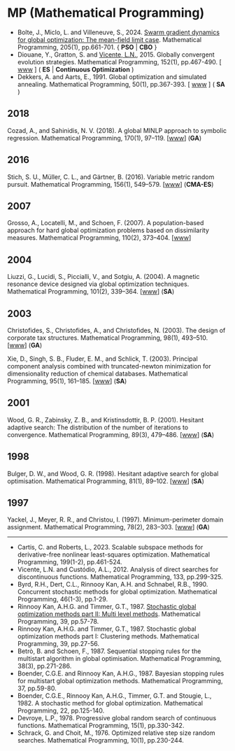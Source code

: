 # MP (Mathematical Programming)

* Bolte, J., Miclo, L. and Villeneuve, S., 2024. [Swarm gradient dynamics for global optimization: The mean-field limit case](https://link.springer.com/article/10.1007/s10107-023-01988-8). Mathematical Programming, 205(1), pp.661-701. { **PSO** | **CBO** }
* Diouane, Y., Gratton, S. and [Vicente, L.N.](https://coral.ise.lehigh.edu/lnv/), 2015. Globally convergent evolution strategies. Mathematical Programming, 152(1), pp.467-490. [ [www](https://link.springer.com/article/10.1007/s10107-014-0793-x) ] ( **ES** | **Continuous Optimization** )
* Dekkers, A. and Aarts, E., 1991. Global optimization and simulated annealing. Mathematical Programming, 50(1), pp.367-393. [ [www](https://link.springer.com/article/10.1007/BF01594945) ] ( **SA** )

## 2018

Cozad, A., and Sahinidis, N. V. (2018). A global MINLP approach to symbolic regression. Mathematical Programming, 170(1), 97–119. [[www](https://doi.org/10.1007/s10107-018-1289-x)] (**GA**)

## 2016

Stich, S. U., Müller, C. L., and Gärtner, B. (2016). Variable metric random pursuit. Mathematical Programming, 156(1), 549–579. [[www](https://doi.org/10.1007/s10107-015-0908-z)] (**CMA-ES**)

## 2007

Grosso, A., Locatelli, M., and Schoen, F. (2007). A population-based approach for hard global optimization problems based on dissimilarity measures. Mathematical Programming, 110(2), 373–404. [[www](https://doi.org/10.1007/s10107-006-0006-3)]

## 2004

Liuzzi, G., Lucidi, S., Piccialli, V., and Sotgiu, A. (2004). A magnetic resonance device designed via global optimization techniques. Mathematical Programming, 101(2), 339–364. [[www](https://doi.org/10.1007/s10107-004-0528-5)]  (**SA**)

## 2003

Christofides, S., Christofides, A., and Christofides, N. (2003). The design of corporate tax structures. Mathematical Programming, 98(1), 493–510. [[www](https://doi.org/10.1007/s10107-003-0416-4)] (**GA**)

Xie, D., Singh, S. B., Fluder, E. M., and Schlick, T. (2003). Principal component analysis combined with truncated-newton minimization for dimensionality reduction of chemical databases. Mathematical Programming, 95(1), 161–185. [[www](https://doi.org/10.1007/s10107-002-0345-7)] (**SA**)

## 2001

Wood, G. R., Zabinsky, Z. B., and Kristinsdottir, B. P. (2001). Hesitant adaptive search: The distribution of the number of iterations to convergence. Mathematical Programming, 89(3), 479–486. [[www](https://doi.org/10.1007/PL00011410)] (**SA**)

## 1998

Bulger, D. W., and Wood, G. R. (1998). Hesitant adaptive search for global optimisation. Mathematical Programming, 81(1), 89–102. [[www](https://doi.org/10.1007/BF01584846)] (**SA**)

## 1997

Yackel, J., Meyer, R. R., and Christou, I. (1997). Minimum-perimeter domain assignment. Mathematical Programming, 78(2), 283–303. [[www](https://doi.org/10.1007/BF02614375)] (**GA**)

******* *** *******

* Cartis, C. and Roberts, L., 2023. Scalable subspace methods for derivative-free nonlinear least-squares optimization. Mathematical Programming, 199(1-2), pp.461-524.
* Vicente, L.N. and Custódio, A.L., 2012. Analysis of direct searches for discontinuous functions. Mathematical Programming, 133, pp.299-325.
* Byrd, R.H., Dert, C.L., Rinnooy Kan, A.H. and Schnabel, R.B., 1990. Concurrent stochastic methods for global optimization. Mathematical Programming, 46(1-3), pp.1-29.
* Rinnooy Kan, A.H.G. and Timmer, G.T., 1987. [Stochastic global optimization methods part II: Multi level methods](https://link.springer.com/article/10.1007/BF02592071). Mathematical Programming, 39, pp.57-78.
* Rinnooy Kan, A.H.G. and Timmer, G.T., 1987. Stochastic global optimization methods part I: Clustering methods. Mathematical Programming, 39, pp.27-56.
* Betrò, B. and Schoen, F., 1987. Sequential stopping rules for the multistart algorithm in global optimisation. Mathematical Programming, 38(3), pp.271-286.
* Boender, C.G.E. and Rinnooy Kan, A.H.G., 1987. Bayesian stopping rules for multistart global optimization methods. Mathematical Programming, 37, pp.59-80.
* Boender, C.G.E., Rinnooy Kan, A.H.G., Timmer, G.T. and Stougie, L., 1982. A stochastic method for global optimization. Mathematical Programming, 22, pp.125-140.
* Devroye, L.P., 1978. Progressive global random search of continuous functions. Mathematical Programming, 15(1), pp.330-342.
* Schrack, G. and Choit, M., 1976. Optimized relative step size random searches. Mathematical Programming, 10(1), pp.230-244.
